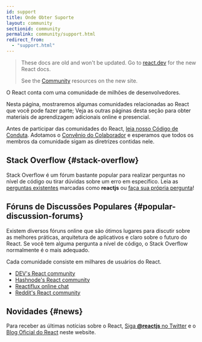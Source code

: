 ```yaml
---
id: support
title: Onde Obter Suporte
layout: community
sectionid: community
permalink: community/support.html
redirect_from:
  - "support.html"
---
```


<div class="scary">

>
> These docs are old and won't be updated. Go to [react.dev](https://react.dev/) for the new React docs.
> 
> See the [Community](https://react.dev/community) resources on the new site.

</div>

O React conta com uma comunidade de milhões de desenvolvedores.

Nesta página, mostraremos algumas comunidades relacionadas ao React que você pode fazer parte;
Veja as outras páginas desta seção para obter materiais de aprendizagem adicionais online e presencial.

Antes de participar das comunidades do React, [leia nosso Código de Conduta](https://github.com/facebook/react/blob/main/CODE_OF_CONDUCT.md). Adotamos o [Convênio do Colaborador](https://www.contributor-covenant.org/) e esperamos que todos os membros da comunidade sigam as diretrizes contidas nele.

## Stack Overflow {#stack-overflow}

Stack Overflow é um fórum bastante popular para realizar perguntas no nível de código ou tirar dúvidas sobre um erro em específico. Leia as [perguntas existentes](https://stackoverflow.com/questions/tagged/reactjs) marcadas como **reactjs** ou [faça sua própria pergunta](https://stackoverflow.com/questions/ask?tags=reactjs)!

## Fóruns de Discussões Populares {#popular-discussion-forums}

Existem diversos fóruns online que são ótimos lugares para discutir sobre as melhores práticas, arquitetura de aplicativos e claro sobre o futuro do React. Se você tem alguma pergunta a nível de código, o Stack Overflow normalmente é o mais adequado.

Cada comunidade consiste em milhares de usuários do React.


* [DEV's React community](https://dev.to/t/react)
* [Hashnode's React community](https://hashnode.com/n/reactjs)
* [Reactiflux online chat](https://discord.gg/reactiflux)
* [Reddit's React community](https://www.reddit.com/r/reactjs/)

## Novidades {#news}

Para receber as últimas notícias sobre o React, [Siga **@reactjs** no Twitter](https://twitter.com/reactjs) e o [Blog Oficial do React](/blog/) neste website.
